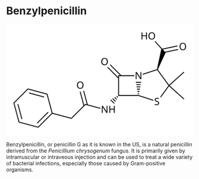 # Benzylpenicillin
![Skeletal structure](Benzylpenicillin.svg)

Benzylpenicillin, or penicillin G as it is known in the US, is a natural penicillin derived from the *Penicillium chrysogenum* fungus. It is primarily given by intramuscular or intraveous injection and can be used to treat a wide variety of bacterial infections, especially those caused by Gram-positive organisms. 
